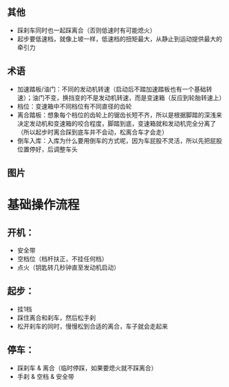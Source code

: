 ## 其他
- 踩刹车同时也一起踩离合（否则低速时有可能熄火）
- 起步要低速档，就像上坡一样，低速档的扭矩最大，从静止到运动提供最大的牵引力

## 术语
- 加速踏板/油门：不同的发动机转速（启动后不踏加速踏板也有一个基础转速）；油门不变，换挡变的不是发动机转速，而是变速箱（反应到轮胎转速上）
- 档位：变速箱中不同档位有不同直径的齿轮
- 离合踏板：想象每个档位的齿轮上的锯齿长短不齐，所以是根据脚踏的深浅来决定发动机和变速箱的咬合程度，脚踏到底，变速箱就和发动机完全分离了（所以起步时离合踩到底车并不会动，松离合车才会走）
- 倒车入库：入库为什么要用倒车的方式呢，因为车屁股不灵活，所以先把屁股位置停好，后调整车头

## 图片

# 基础操作流程
## 开机：
- 安全带
- 空档位（档杆扶正，不挂任何档）
- 点火（钥匙转几秒钟直至发动机启动）
## 起步：
- 挂1档
- 踩住离合和刹车，然后松手刹
- 松开刹车的同时，慢慢松到合适的离合，车子就会走起来
## 停车：
- 踩刹车 & 离合（临时停踩，如果要熄火就不踩离合）
- 手刹 & 空档 & 安全带